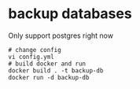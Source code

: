 # backup databases
  Only support postgres right now

  ```
  # change config
  vi config.yml
  # build docker and run
  docker build . -t backup-db
  docker run -d backup-db
  ```